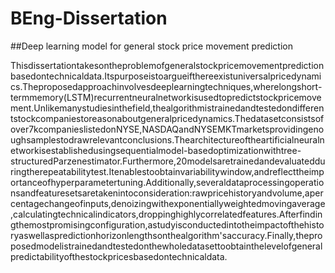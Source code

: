 # BEng-Dissertation
##Deep learning model for general stock price movement prediction

Thisdissertationtakesontheproblemofgeneralstockpricemovementpredictionbasedontechnicaldata.Itspurposeistoargueifthereexistuniversalpricedynamics.Theproposedapproachinvolvesdeeplearningtechniques,wherelongshort-termmemory(LSTM)recurrentneuralnetworkisusedtopredictstockpricemovement.Unlikemanystudiesinthefield,thealgorithmistrainedandtestedondifferentstockcompaniestoreasonaboutgeneralpricedynamics.Thedatasetconsistsofover7kcompanieslistedonNYSE,NASDAQandNYSEMKTmarketsprovidingenoughsamplestodrawrelevantconclusions.Thearchitectureoftheartificialneuralnetworkisestablishedusingsequentialmodel-basedoptimizationwithtree-structuredParzenestimator.Furthermore,20modelsaretrainedandevaluatedduringtherepeatabilitytest.Itenablestoobtainvariabilitywindow,andreflecttheimportanceofhyperparametertuning.Additionally,severaldataprocessingoperationsandfeaturesetsaretakenintoconsideration:rawpricehistoryandvolume,apercentagechangeofinputs,denoizingwithexponentiallyweightedmovingaverage,calculatingtechnicalindicators,droppinghighlycorrelatedfeatures.Afterfindingthemostpromisingconfiguration,astudyisconductedintotheimpactofthehistoryaswellaspredictionhorizonlengthsonthealgorithm'saccuracy.Finally,theproposedmodelistrainedandtestedonthewholedatasettoobtainthelevelofgeneralpredictabilityofthestockpricesbasedontechnicaldata.
